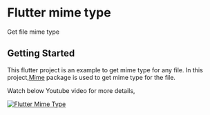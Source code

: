 # Flutter mime type

Get file mime type

## Getting Started

This flutter project is an example to get mime type for any file. In this project,[Mime](https://pub.dev/packages/mime) package is used to get mime type for the file.

Watch below Youtube video for more details,

[![Flutter Mime Type](https://img.youtube.com/vi/d1JLMpmO-2c/0.jpg)](https://youtu.be/d1JLMpmO-2c)

